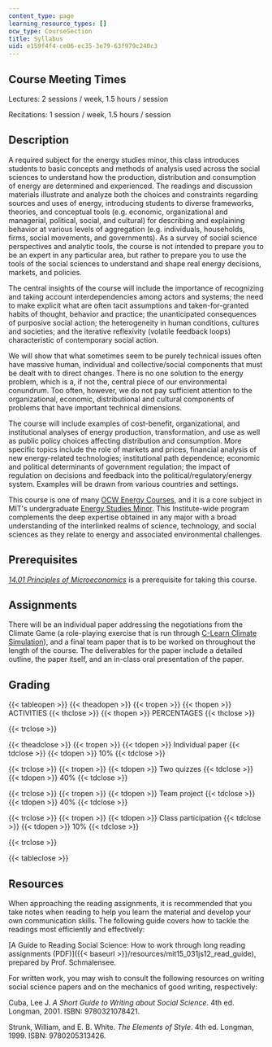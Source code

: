 ```yaml
---
content_type: page
learning_resource_types: []
ocw_type: CourseSection
title: Syllabus
uid: e159f4f4-ce06-ec35-3e79-63f979c240c3
---
```


Course Meeting Times
--------------------

Lectures: 2 sessions / week, 1.5 hours / session

Recitations: 1 session / week, 1.5 hours / session

Description
-----------

A required subject for the energy studies minor, this class introduces students to basic concepts and methods of analysis used across the social sciences to understand how the production, distribution and consumption of energy are determined and experienced. The readings and discussion materials illustrate and analyze both the choices and constraints regarding sources and uses of energy, introducing students to diverse frameworks, theories, and conceptual tools (e.g. economic, organizational and managerial, political, social, and cultural) for describing and explaining behavior at various levels of aggregation (e.g. individuals, households, firms, social movements, and governments). As a survey of social science perspectives and analytic tools, the course is not intended to prepare you to be an expert in any particular area, but rather to prepare you to use the tools of the social sciences to understand and shape real energy decisions, markets, and policies.

The central insights of the course will include the importance of recognizing and taking account interdependencies among actors and systems; the need to make explicit what are often tacit assumptions and taken-for-granted habits of thought, behavior and practice; the unanticipated consequences of purposive social action; the heterogeneity in human conditions, cultures and societies; and the iterative reflexivity (volatile feedback loops) characteristic of contemporary social action.

We will show that what sometimes seem to be purely technical issues often have massive human, individual and collective/social components that must be dealt with to direct changes. There is no one solution to the energy problem, which is a, if not the, central piece of our environmental conundrum. Too often, however, we do not pay sufficient attention to the organizational, economic, distributional and cultural components of problems that have important technical dimensions.

The course will include examples of cost-benefit, organizational, and institutional analyses of energy production, transformation, and use as well as public policy choices affecting distribution and consumption. More specific topics include the role of markets and prices, financial analysis of new energy-related technologies; institutional path dependence; economic and political determinants of government regulation; the impact of regulation on decisions and feedback into the political/regulatory/energy system. Examples will be drawn from various countries and settings.

This course is one of many [OCW Energy Courses](/courses/energy-courses/), and it is a core subject in MIT's undergraduate [Energy Studies Minor](http://mitei.mit.edu/education/energy-minor/). This Institute-wide program complements the deep expertise obtained in any major with a broad understanding of the interlinked realms of science, technology, and social sciences as they relate to energy and associated environmental challenges.

Prerequisites
-------------

[_14.01 Principles of Microeconomics_](/courses/14-01sc-principles-of-microeconomics-fall-2011) is a prerequisite for taking this course.

Assignments
-----------

There will be an individual paper addressing the negotiations from the Climate Game (a role-playing exercise that is run through [C-Learn Climate Simulation](http://climateinteractive.org/simulations/c-learn/simulation)), and a final team paper that is to be worked on throughout the length of the course. The deliverables for the paper include a detailed outline, the paper itself, and an in-class oral presentation of the paper.

Grading
-------

{{< tableopen >}}
{{< theadopen >}}
{{< tropen >}}
{{< thopen >}}
ACTIVITIES
{{< thclose >}}
{{< thopen >}}
PERCENTAGES
{{< thclose >}}

{{< trclose >}}

{{< theadclose >}}
{{< tropen >}}
{{< tdopen >}}
Individual paper
{{< tdclose >}}
{{< tdopen >}}
10%
{{< tdclose >}}

{{< trclose >}}
{{< tropen >}}
{{< tdopen >}}
Two quizzes
{{< tdclose >}}
{{< tdopen >}}
40%
{{< tdclose >}}

{{< trclose >}}
{{< tropen >}}
{{< tdopen >}}
Team project
{{< tdclose >}}
{{< tdopen >}}
40%
{{< tdclose >}}

{{< trclose >}}
{{< tropen >}}
{{< tdopen >}}
Class participation
{{< tdclose >}}
{{< tdopen >}}
10%
{{< tdclose >}}

{{< trclose >}}

{{< tableclose >}}

Resources
---------

When approaching the reading assignments, it is recommended that you take notes when reading to help you learn the material and develop your own communication skills. The following guide covers how to tackle the readings most efficiently and effectively:

[A Guide to Reading Social Science: How to work through long reading assignments (PDF)]({{< baseurl >}}/resources/mit15_031js12_read_guide), prepared by Prof. Schmalensee.

For written work, you may wish to consult the following resources on writing social science papers and on the mechanics of good writing, respectively:

Cuba, Lee J. _A Short Guide to Writing about Social Science_. 4th ed. Longman, 2001. ISBN: 9780321078421.

Strunk, William, and E. B. White. _The Elements of Style_. 4th ed. Longman, 1999. ISBN: 9780205313426.